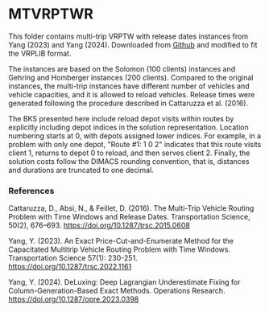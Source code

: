 # MTVRPTWR

This folder contains multi-trip VRPTW with release dates instances from Yang (2023) and Yang (2024).
Downloaded from [Github](https://github.com/Yu1423/CMTVRPTWX) and modified to fit the VRPLIB format.

The instances are based on the Solomon (100 clients) instances and Gehring and Homberger instances (200 clients).
Compared to the original instances, the multi-trip instances have different number of vehicles and vehicle capacities, and it is allowed to reload vehicles.
Release times were generated following the procedure described in Cattaruzza et al. (2016).

The BKS presented here include reload depot visits within routes by explicitly including depot indices in the solution representation. 
Location numbering starts at 0, with depots assigned lower indices. 
For example, in a problem with only one depot, "Route #1: 1 0 2" indicates that this route visits client 1, returns to depot 0 to reload, and then serves client 2.
Finally, the solution costs follow the DIMACS rounding convention, that is, distances and durations are truncated to one decimal.

### References

Cattaruzza, D., Absi, N., & Feillet, D. (2016). The Multi-Trip Vehicle Routing
Problem with Time Windows and Release Dates. Transportation Science, 50(2), 
676–693. https://doi.org/10.1287/trsc.2015.0608

Yang, Y. (2023). An Exact Price-Cut-and-Enumerate Method for the
Capacitated Multitrip Vehicle Routing Problem with Time Windows.
Transportation Science 57(1): 230-251. https://doi.org/10.1287/trsc.2022.1161

Yang, Y. (2024). DeLuxing: Deep Lagrangian Underestimate Fixing for 
Column-Generation-Based Exact Methods. Operations Research. 
https://doi.org/10.1287/opre.2023.0398
